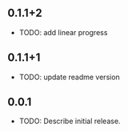 ## 0.1.1+2

* TODO: add linear progress

## 0.1.1+1

* TODO: update readme version

## 0.0.1

* TODO: Describe initial release.
